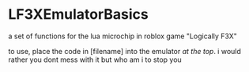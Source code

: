 # LF3XEmulatorBasics
a set of functions for the lua microchip in roblox game "Logically F3X"

to use, place the code in [filename] into the emulator *at the top*.
i would rather you dont mess with it but who am i to stop you
